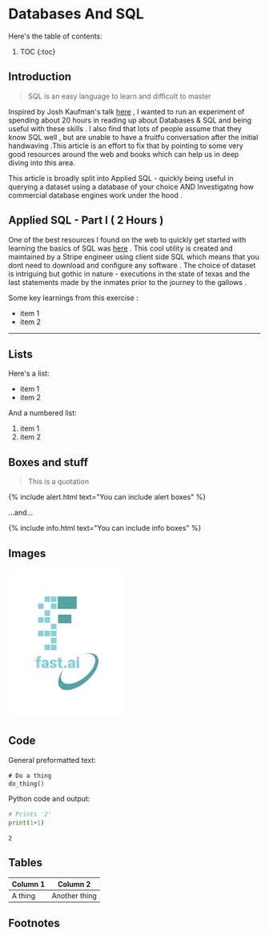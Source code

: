 # Databases And SQL 

Here's the table of contents:

1. TOC
{:toc}

## Introduction

> SQL is an easy language to learn and difficult to master 

Inspired by Josh Kaufman's talk [here](https://www.youtube.com/watch?v=5MgBikgcWnY) , I wanted to run an experiment of spending about 20 hours in reading up about Databases & SQL and being useful with these skills . I also find that lots of people assume that they know SQL well , but are unable to have a fruitfu conversation after the initial handwaving .This article is an effort to fix that by pointing to some very good resources around the web and books which can help us in deep diving into this area.

This article is broadly split into Applied SQL - quickly being useful in querying a dataset using a database of your choice AND Investigatng how commercial database engines work under the hood . 

## Applied SQL - Part I ( 2 Hours )

One of the best resources I found on the web to quickly get started with learning the basics of SQL was 
[here](https://www.selectstarsql.com/) . This cool utility is created and  maintained by a Stripe engineer using client side SQL which means that you dont need to download and configure any software . The choice of dataset is intriguing but gothic in nature - executions in the state of texas and the last statements made by the inmates prior to the journey to the gallows .

Some key learnings from this exercise :

- item 1
- item 2


---

## Lists

Here's a list:

- item 1
- item 2

And a numbered list:

1. item 1
1. item 2

## Boxes and stuff

> This is a quotation

{% include alert.html text="You can include alert boxes" %}

...and...

{% include info.html text="You can include info boxes" %}

## Images

![](/images/logo.png "fast.ai's logo")

## Code

General preformatted text:

    # Do a thing
    do_thing()

Python code and output:

```python
# Prints '2'
print(1+1)
```

    2

## Tables

| Column 1 | Column 2 |
|-|-|
| A thing | Another thing |

## Footnotes

[^1]: This is the footnote.

